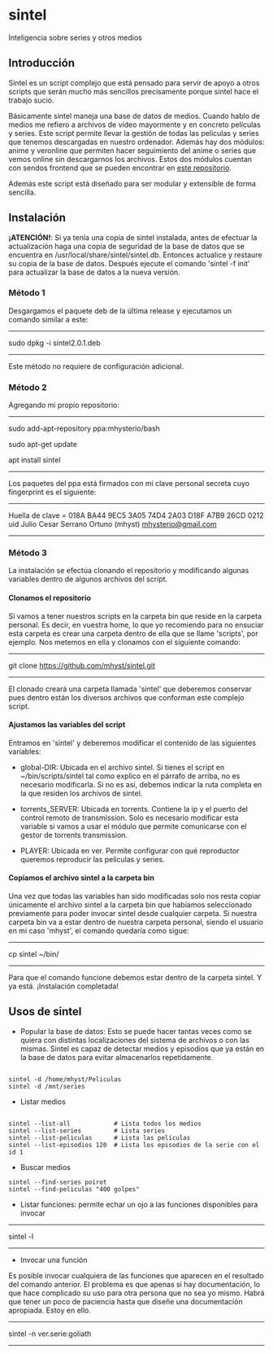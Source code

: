<!--
[//]: # This file is part of Sintel.
[//]: #
[//]: # Sintel is free software: you can redistribute it and/or modify
[//]: # it under the terms of the GNU General Public License as published by
[//]: # the Free Software Foundation, either version 3 of the License, or
[//]: # (at your option) any later version.
[//]: #
[//]: # Sintel is distributed in the hope that it will be useful,
[//]: # but WITHOUT ANY WARRANTY; without even the implied warranty of
[//]: # MERCHANTABILITY or FITNESS FOR A PARTICULAR PURPOSE.  See the
[//]: # GNU General Public License for more details.
[//]: #
[//]: # You should have received a copy of the GNU General Public License
[//]: # along with Sintel.  If not, see <https://www.gnu.org/licenses/>.
[//]: #
[//]: #-->
# sintel
Inteligencia sobre series y otros medios

## Introducción

Sintel es un script complejo que está pensado para servir de apoyo a otros scripts que serán mucho más sencillos precisamente porque sintel hace el trabajo sucio.

Básicamente sintel maneja una base de datos de medios. Cuando hablo de medios me refiero a archivos de vídeo mayormente y en concreto películas y series. Este script permite llevar la gestión de todas las películas y series que tenemos descargadas en nuestro ordenador. Además hay dos módulos: anime y veronline que permiten hacer seguimiento del anime o series que vemos online sin descargarnos los archivos. Estos dos módulos cuentan con sendos frontend que se pueden encontrar en [este repositorio](https://github.com/mhyst/anime).

Además este script está diseñado para ser modular y extensible de forma sencilla.

## Instalación

**¡ATENCIÓN!**: Si ya tenía una copia de sintel instalada, antes de efectuar la actualización haga una copia de seguridad de la base de datos que se encuentra en /usr/local/share/sintel/sintel.db. Entonces actualice y restaure su copia de la base de datos. Después ejecute el comando 'sintel -f init' para actualizar la base de datos a la nueva versión.

### Método 1

Desgargamos el paquete deb de la última release y ejecutamos un comando similar a este:

---

sudo dpkg -i sintel2.0.1.deb

---

Este método no requiere de configuración adicional.

### Método 2

Agregando mi propio repositorio:

---

sudo add-apt-repository ppa:mhysterio/bash

sudo apt-get update

apt install sintel

---

Los paquetes del ppa está firmados con mi clave personal secreta cuyo
fingerprint es el siguiente: 

---

Huella de clave = 018A BA44 9EC5 3A05 74D4  2A03 D18F A7B9 26CD 0212
uid                  Julio Cesar Serrano Ortuno (mhyst) <mhysterio@gmail.com>

---

### Método 3

La instalación se efectúa clonando el repositorio y modificando algunas variables dentro de algunos archivos del script.

#### Clonamos el repositorio

Si vamos a tener nuestros scripts en la carpeta bin que reside en la carpeta personal. Es decir, en vuestra home, lo que yo recomiendo para no ensuciar esta carpeta es crear una carpeta dentro de ella que se llame 'scripts', por ejemplo. Nos metemos en ella y clonamos con el siguiente comando:

---

git clone https://github.com/mhyst/sintel.git

---

El clonado creará una carpeta llamada 'sintel' que deberemos conservar pues dentro están los diversos archivos que conforman este complejo script.

#### Ajustamos las variables del script

Entramos en 'sintel' y deberemos modificar el contenido de las siguientes variables:

- global-DIR: Ubicada en el archivo sintel. Si tienes el script en ~/bin/scripts/sintel tal como explico en el párrafo de arriba, no es necesario modificarla. Si no es así, debemos indicar la ruta completa en la que residen los archivos de sintel.

- torrents_SERVER: Ubicada en torrents. Contiene la ip y el puerto del control remoto de transmission. Solo es necesario modificar esta variable si vamos a usar el módulo que permite comunicarse con el gestor de torrents transmission.

- PLAYER: Ubicada en ver. Permite configurar con qué reproductor queremos reproducir las películas y series.

#### Copiamos el archivo sintel a la carpeta bin

Una vez que todas las variables han sido modificadas solo nos resta copiar únicamente el archivo sintel a la carpeta bin que habíamos seleccionado previamente para poder invocar sintel desde cualquier carpeta. Si nuestra carpeta bin va a estar dentro de nuestra carpeta personal, siendo el usuario en mi caso 'mhyst', el comando quedaría como sigue:

---

cp sintel  ~/bin/

---

Para que el comando funcione debemos estar dentro de la carpeta sintel. Y ya está. ¡Instalación completada!

## Usos de sintel

- Popular la base de datos: Esto se puede hacer tantas veces como se quiera con distintas localizaciones del sistema de archivos o con las mismas. Sintel es capaz de detectar medios y episodios que ya están en la base de datos para evitar almacenarlos repetidamente.

```

sintel -d /home/mhyst/Peliculas
sintel -d /mnt/series

```

- Listar medios

```

sintel --list-all            # Lista todos los medios
sintel --list-series         # Lista series
sintel --list-peliculas      # Lista las películas
sintel --list-episodios 120  # Lista los episodios de la serie con el id 1

```

- Buscar medios

```
sintel --find-series poirot
sintel --find-peliculas "400 golpes"

```

- Listar funciones: permite echar un ojo a las funciones disponibles para invocar

---

sintel -l

---

- Invocar una función

Es posible invocar cualquiera de las funciones que aparecen en el resultado del comando anterior. El problema es que apenas si hay documentación, lo que hace complicado su uso para otra persona que no sea yo mismo. Habrá que tener un poco de paciencia hasta que diseñe una documentación apropiada. Estoy en ello.

---

sintel -n ver.serie:goliath

---


